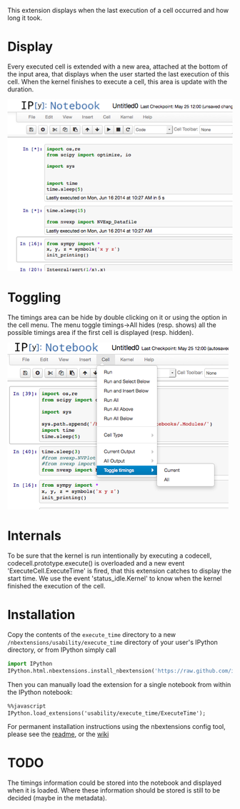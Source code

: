 This extension displays when the last execution of a cell occurred and how long it took. 


Display
=======

Every executed cell is extended with a new area, attached at the bottom of the input area, that displays when the user started the last execution of this cell. When the kernel finishes to execute a cell, this area is update with the duration. 

![](execution-timings-box.png)


Toggling
========

The timings area can be hide by double clicking on it or using the option in the cell menu. The menu toggle timings->All hides (resp. shows) all the possible timings area if the first cell is displayed (resp. hidden).

![](execution-timings-menu.png)


Internals
=========

To be sure that the kernel is run intentionally by executing a codecell, codecell.prototype.execute() is overloaded and a new event 'ExecuteCell.ExecuteTime' is fired, that this extension catches to display the start time. We use the event 'status_idle.Kernel' to know when the kernel finished the execution of the cell. 


Installation
============

Copy the contents of the `execute_time` directory to a new `/nbextensions/usability/execute_time` directory of your user's IPython directory, or from IPython simply call

```python
import IPython
IPython.html.nbextensions.install_nbextension('https://raw.github.com/ipython-contrib/IPython-notebook-extensions/master/nbextensions/usability/execute_time/ExecuteTime.js')
```

Then you can manually load the extension for a single notebook from within the IPython notebook:

```jupyter
%%javascript
IPython.load_extensions('usability/execute_time/ExecuteTime');
```

For permanent installation instructions using the nbextensions config tool, please see the
[readme](../../config/readme.md),
or the [wiki](https://github.com/ipython-contrib/IPython-notebook-extensions/wiki)


TODO
====

The timings information could be stored into the notebook and displayed when it is loaded. Where these information should be stored is still to be decided (maybe in the metadata).
